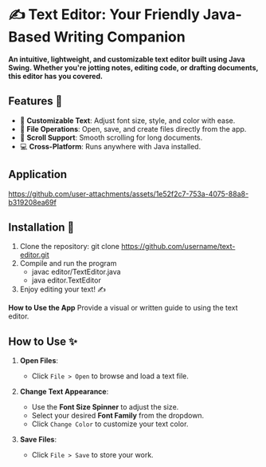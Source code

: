 # ✍️ Text Editor: Your Friendly Java-Based Writing Companion
**An intuitive, lightweight, and customizable text editor built using Java Swing. Whether you're jotting notes, editing code, or drafting documents, this editor has you covered.**
## Features 🌟
- 🎨 **Customizable Text**: Adjust font size, style, and color with ease.
- 📂 **File Operations**: Open, save, and create files directly from the app.
- 📜 **Scroll Support**: Smooth scrolling for long documents.
- 💻 **Cross-Platform**: Runs anywhere with Java installed.

## Application

https://github.com/user-attachments/assets/1e52f2c7-753a-4075-88a8-b319208ea69f

## Installation 🚀

1. Clone the repository:
   git clone https://github.com/username/text-editor.git
2. Compile and run the program
      - javac editor/TextEditor.java
      - java editor.TextEditor
3. Enjoy editing your text! ✍️
   
**How to Use the App**
Provide a visual or written guide to using the text editor.

## How to Use ✨

1. **Open Files**:
   - Click `File > Open` to browse and load a text file.

2. **Change Text Appearance**:
   - Use the **Font Size Spinner** to adjust the size.
   - Select your desired **Font Family** from the dropdown.
   - Click `Change Color` to customize your text color.

3. **Save Files**:
   - Click `File > Save` to store your work.

